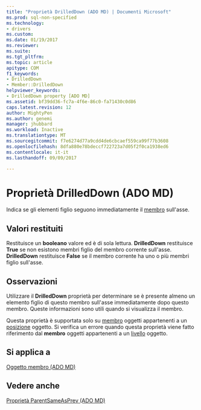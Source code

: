 ```yaml
---
title: "Proprietà DrilledDown (ADO MD) | Documenti Microsoft"
ms.prod: sql-non-specified
ms.technology:
- drivers
ms.custom: 
ms.date: 01/19/2017
ms.reviewer: 
ms.suite: 
ms.tgt_pltfrm: 
ms.topic: article
apitype: COM
f1_keywords:
- DrilledDown
- Member::DrilledDown
helpviewer_keywords:
- DrilledDown property [ADO MD]
ms.assetid: bf39dd36-fc7a-4f6e-86c0-fa71430c0d86
caps.latest.revision: 12
author: MightyPen
ms.author: genemi
manager: jhubbard
ms.workload: Inactive
ms.translationtype: MT
ms.sourcegitcommit: f7e6274d77a9cdd4de6cbcaef559ca99f77b3608
ms.openlocfilehash: 8dfa880e78bdeccf722723a7d05f2f0ca1938ed6
ms.contentlocale: it-it
ms.lasthandoff: 09/09/2017

---
```

# <a name="drilleddown-property-ado-md"></a>Proprietà DrilledDown (ADO MD)
Indica se gli elementi figlio seguono immediatamente il [membro](../../../ado/reference/ado-md-api/member-object-ado-md.md) sull'asse.  
  
## <a name="return-values"></a>Valori restituiti  
 Restituisce un **booleano** valore ed è di sola lettura. **DrilledDown** restituisce **True** se non esistono membri figlio del membro corrente sull'asse. **DrilledDown** restituisce **False** se il membro corrente ha uno o più membri figlio sull'asse.  
  
## <a name="remarks"></a>Osservazioni  
 Utilizzare il **DrilledDown** proprietà per determinare se è presente almeno un elemento figlio di questo membro sull'asse immediatamente dopo questo membro. Queste informazioni sono utili quando si visualizza il membro.  
  
 Questa proprietà è supportata solo su [membro](../../../ado/reference/ado-md-api/member-object-ado-md.md) oggetti appartenenti a un [posizione](../../../ado/reference/ado-md-api/position-object-ado-md.md) oggetto. Si verifica un errore quando questa proprietà viene fatto riferimento dal **membro** oggetti appartenenti a un [livello](../../../ado/reference/ado-md-api/level-object-ado-md.md) oggetto.  
  
## <a name="applies-to"></a>Si applica a  
 [Oggetto membro (ADO MD)](../../../ado/reference/ado-md-api/member-object-ado-md.md)  
  
## <a name="see-also"></a>Vedere anche  
 [Proprietà ParentSameAsPrev (ADO MD)](../../../ado/reference/ado-md-api/parentsameasprev-property-ado-md.md)

